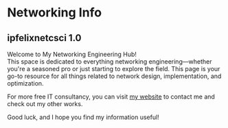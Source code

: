 # Networking Info

## ipfelixnetcsci 1.0
Welcome to My Networking Engineering Hub!  
This space is dedicated to everything networking engineering—whether you're a seasoned pro or just starting to explore the field. This page is your go-to resource for all things related to network design, implementation, and optimization.

For more free IT consultancy, you can visit [my website](https://alelabs.tech) to contact me and check out my other works.

Good luck, and I hope you find my information useful!
